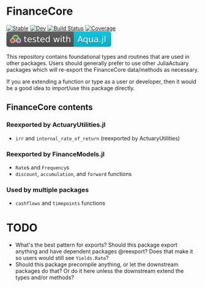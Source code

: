 # FinanceCore

[![Stable](https://img.shields.io/badge/docs-stable-blue.svg)](https://JuliaActuary.github.io/FinanceCore.jl/stable)
[![Dev](https://img.shields.io/badge/docs-dev-blue.svg)](https://JuliaActuary.github.io/FinanceCore.jl/dev)
[![Build Status](https://github.com/JuliaActuary/FinanceCore.jl/actions/workflows/CI.yml/badge.svg?branch=main)](https://github.com/JuliaActuary/FinanceCore.jl/actions/workflows/CI.yml?query=branch%3Amain)
[![Coverage](https://codecov.io/gh/JuliaActuary/FinanceCore.jl/branch/main/graph/badge.svg)](https://codecov.io/gh/JuliaActuary/FinanceCore.jl)
[![Aqua QA](https://raw.githubusercontent.com/JuliaTesting/Aqua.jl/master/badge.svg)](https://github.com/JuliaTesting/Aqua.jl)


This repository contains foundational types and routines that are used in other packages. Users should generally prefer to use other JuliaActuary packages which will re-export the FinanceCore data/methods as necessary.

If you are extending a function or type as a user or developer, then it would be a good idea to import/use this package directly.

## FinanceCore contents

### Reexported by ActuaryUtilities.jl
- `irr` and `internal_rate_of_return` (reexported by ActuaryUtilities)

### Reexported by FinanceModels.jl
- `Rate`s and `Frequency`s
- `discount`, `accumulation`, and `forward` functions

### Used by multiple packages
- `cashflows` and `timepoints` functions

# TODO
- What's the best pattern for exports? Should this package export anything and have dependent packages @reexport? Does that make it so users would still see `Yields.Rate`?
- Should this package precompile anything, or let the downstream packages do that? Or do it here unless the downstream extend the types and/or methods?
